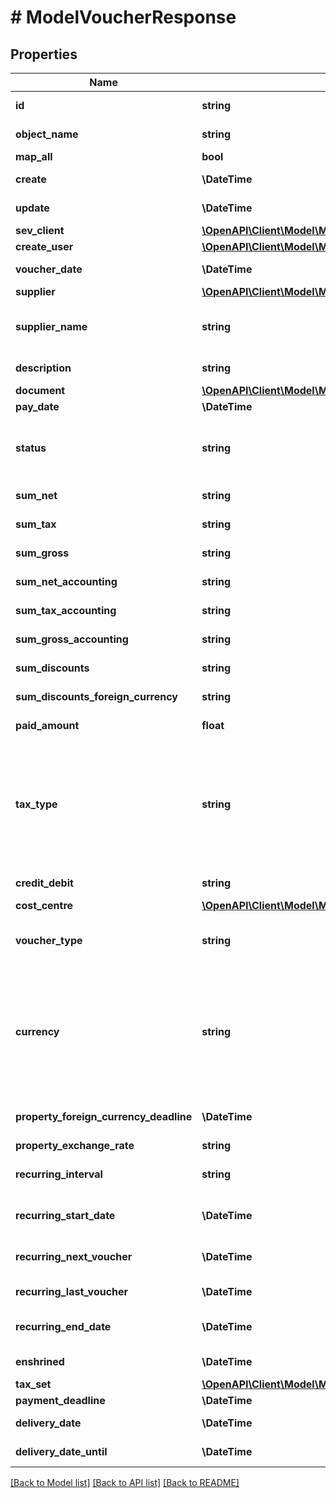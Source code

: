 # # ModelVoucherResponse

## Properties

Name | Type | Description | Notes
------------ | ------------- | ------------- | -------------
**id** | **string** | The voucher id | [optional] [readonly]
**object_name** | **string** | The voucher object name | [optional] [readonly]
**map_all** | **bool** |  | [optional]
**create** | **\DateTime** | Date of voucher creation | [optional] [readonly]
**update** | **\DateTime** | Date of last voucher update | [optional] [readonly]
**sev_client** | [**\OpenAPI\Client\Model\ModelVoucherResponseSevClient**](ModelVoucherResponseSevClient.md) |  | [optional]
**create_user** | [**\OpenAPI\Client\Model\ModelVoucherResponseCreateUser**](ModelVoucherResponseCreateUser.md) |  | [optional]
**voucher_date** | **\DateTime** | Needs to be provided as timestamp or dd.mm.yyyy | [optional]
**supplier** | [**\OpenAPI\Client\Model\ModelVoucherResponseSupplier**](ModelVoucherResponseSupplier.md) |  | [optional]
**supplier_name** | **string** | The supplier name.&lt;br&gt;       The value you provide here will determine what supplier name is shown for the voucher in case you did not provide a supplier. | [optional]
**description** | **string** | The description of the voucher. Essentially the voucher number. | [optional]
**document** | [**\OpenAPI\Client\Model\ModelVoucherResponseDocument**](ModelVoucherResponseDocument.md) |  | [optional]
**pay_date** | **\DateTime** | Needs to be timestamp or dd.mm.yyyy | [optional]
**status** | **string** | Please have a look in       &lt;a href&#x3D;&#39;https://api.sevdesk.de/#section/Types-and-status-of-vouchers&#39;&gt;status of vouchers&lt;/a&gt;      to see what the different status codes mean | [optional]
**sum_net** | **string** | Net sum of the voucher | [optional] [readonly]
**sum_tax** | **string** | Tax sum of the voucher | [optional] [readonly]
**sum_gross** | **string** | Gross sum of the voucher | [optional] [readonly]
**sum_net_accounting** | **string** | Net accounting sum of the voucher. Is usually the same as sumNet | [optional] [readonly]
**sum_tax_accounting** | **string** | Tax accounting sum of the voucher. Is usually the same as sumTax | [optional] [readonly]
**sum_gross_accounting** | **string** | Gross accounting sum of the voucher. Is usually the same as sumGross | [optional] [readonly]
**sum_discounts** | **string** | Sum of all discounts in the voucher | [optional] [readonly]
**sum_discounts_foreign_currency** | **string** | Discounts sum of the voucher in the foreign currency | [optional] [readonly]
**paid_amount** | **float** | Amount which has already been paid for this voucher by the customer | [optional] [readonly]
**tax_type** | **string** | Tax type of the voucher. There are four tax types: 1. default - Umsatzsteuer ausweisen 2. eu - Steuerfreie innergemeinschaftliche Lieferung (Europäische Union) 3. noteu - Steuerschuldnerschaft des Leistungsempfängers (außerhalb EU, z. B. Schweiz) 4. custom - Using custom tax set 5. ss - Not subject to VAT according to §19 1 UStG  Tax rates are heavily connected to the tax type used. | [optional]
**credit_debit** | **string** | Defines if your voucher is a credit (C) or debit (D) | [optional]
**cost_centre** | [**\OpenAPI\Client\Model\ModelVoucherResponseCostCentre**](ModelVoucherResponseCostCentre.md) |  | [optional]
**voucher_type** | **string** | Type of the voucher. For more information on the different types, check       &lt;a href&#x3D;&#39;https://api.sevdesk.de/#section/Types-and-status-of-vouchers&#39;&gt;this&lt;/a&gt; | [optional]
**currency** | **string** | specifies which currency the voucher should have. Attention: If the currency differs from the default currency stored in the account, then either the \&quot;propertyForeignCurrencyDeadline\&quot; or \&quot;propertyExchangeRate\&quot; parameter must be specified. If both parameters are specified, then the \&quot;propertyForeignCurrencyDeadline\&quot; parameter is preferred | [optional]
**property_foreign_currency_deadline** | **\DateTime** | Defines the exchange rate day and and then the exchange rate is set from sevDesk. Needs to be provided as timestamp or dd.mm.yyyy | [optional]
**property_exchange_rate** | **string** | Defines the exchange rate | [optional]
**recurring_interval** | **string** | The DateInterval in which recurring vouchers are generated.&lt;br&gt;       Necessary attribute for all recurring vouchers. | [optional]
**recurring_start_date** | **\DateTime** | The date when the recurring vouchers start being generated.&lt;br&gt;       Necessary attribute for all recurring vouchers. | [optional]
**recurring_next_voucher** | **\DateTime** | The date when the next voucher should be generated.&lt;br&gt;       Necessary attribute for all recurring vouchers. | [optional]
**recurring_last_voucher** | **\DateTime** | The date when the last voucher was generated. | [optional]
**recurring_end_date** | **\DateTime** | The date when the recurring vouchers end being generated.&lt;br&gt;      Necessary attribute for all recurring vouchers. | [optional]
**enshrined** | **\DateTime** | Defines if and when voucher was enshrined. Enshrined vouchers can not be manipulated. | [optional]
**tax_set** | [**\OpenAPI\Client\Model\ModelVoucherResponseTaxSet**](ModelVoucherResponseTaxSet.md) |  | [optional]
**payment_deadline** | **\DateTime** | Payment deadline of the voucher. | [optional]
**delivery_date** | **\DateTime** | Needs to be provided as timestamp or dd.mm.yyyy | [optional]
**delivery_date_until** | **\DateTime** | Needs to be provided as timestamp or dd.mm.yyyy | [optional]

[[Back to Model list]](../../README.md#models) [[Back to API list]](../../README.md#endpoints) [[Back to README]](../../README.md)
